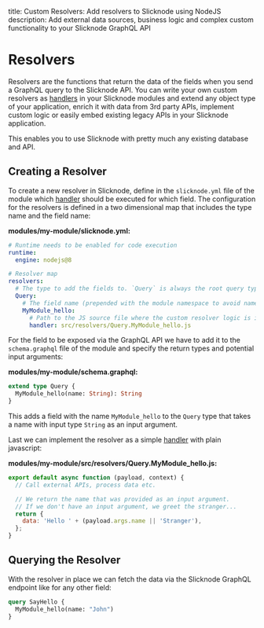 title: Custom Resolvers: Add resolvers to Slicknode using NodeJS
description: Add external data sources, business logic and complex custom functionality to your Slicknode GraphQL API

# Resolvers

Resolvers are the functions that return the data of the fields when you send a GraphQL query to the
Slicknode API. You can write your own custom resolvers as [handlers](./handlers.md) in your Slicknode
modules and extend any object type of your application, enrich it with data from 3rd party APIs, implement custom
logic or easily embed existing legacy APIs in your Slicknode application.

This enables you to use Slicknode with pretty much any existing database and API.

## Creating a Resolver

To create a new resolver in Slicknode, define in the `slicknode.yml` file of the module which [handler](./handlers.md)
should be executed for which field. The configuration for the resolvers is defined in a two dimensional map that
includes the type name and the field name:

**modules/my-module/slicknode.yml:**

```yaml
# Runtime needs to be enabled for code execution
runtime:
  engine: nodejs@8

# Resolver map
resolvers:
  # The type to add the fields to. `Query` is always the root query type
  Query:
    # The field name (prepended with the module namespace to avoid name collisions)
    MyModule_hello:
      # Path to the JS source file where the custom resolver logic is implemented (within module)
      handler: src/resolvers/Query.MyModule_hello.js
```

For the field to be exposed via the GraphQL API we have to add it to
the `schema.graphql` file of the module and specify the return types and potential input arguments:

**modules/my-module/schema.graphql:**

```graphql
extend type Query {
  MyModule_hello(name: String): String
}
```

This adds a field with the name `MyModule_hello` to the `Query` type that takes a name with input type `String` as an
input argument.

Last we can implement the resolver as a simple [handler](./handlers.md) with plain javascript:

**modules/my-module/src/resolvers/Query.MyModule_hello.js:**

```javascript
export default async function (payload, context) {
  // Call external APIs, process data etc.

  // We return the name that was provided as an input argument.
  // If we don't have an input argument, we greet the stranger...
  return {
    data: 'Hello ' + (payload.args.name || 'Stranger'),
  };
}
```

## Querying the Resolver

With the resolver in place we can fetch the data via the Slicknode GraphQL endpoint like for any
other field:

```graphql
query SayHello {
  MyModule_hello(name: "John")
}
```
